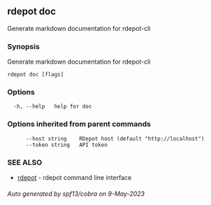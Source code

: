 ## rdepot doc

Generate markdown documentation for rdepot-cli

### Synopsis

Generate markdown documentation for rdepot-cli

```
rdepot doc [flags]
```

### Options

```
  -h, --help   help for doc
```

### Options inherited from parent commands

```
      --host string    RDepot host (default "http://localhost")
      --token string   API token
```

### SEE ALSO

* [rdepot](rdepot.md)	 - rdepot command line interface

###### Auto generated by spf13/cobra on 9-May-2023
